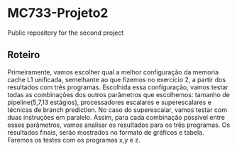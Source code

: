 # MC733-Projeto2
Public repository for the second project

## Roteiro
Primeiramente, vamos escolher qual a melhor configuração da memoria cache L1 unificada, semelhante ao que fizemos no exercício 2, a partir dos
resultados com três programas. Escolhida essa configuração, vamos testar todas as combinações dos outros parâmetros que escolhemos:
tamanho de pipeline(5,7,13 estágios), processadores escalares e superescalares e técnicas de branch prediction. No caso do superescalar, vamos 
testar com duas instruções em paralelo. Assim, para cada combinação possível entre esses parâmetros, vamos analisar os resultados para os 
três programas. Os resultados finais, serão mostrados no formato de gráficos e tabela. Faremos os testes com os programas x,y e z.


